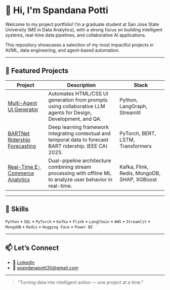 # 👋 Hi, I'm Spandana Potti

Welcome to my project portfolio! I’m a graduate student at San Jose State University (MS in Data Analytics), with a strong focus on building intelligent systems, real-time data pipelines, and collaborative AI applications.

This repository showcases a selection of my most impactful projects in AI/ML, data engineering, and agent-based automation.

---

## 🚀 Featured Projects
| Project | Description | Stack |
|--------|-------------|-------|
| [Multi-Agent UI Generator](https://github.com/spandana730/portfolio/tree/main/multi-agent) | Automates HTML/CSS UI generation from prompts using collaborative LLM agents for Design, Development, and QA. | Python, LangGraph, Streamlit |
| [BARTNet Ridership Forecasting](https://github.com/spandana730/portfolio/tree/main/bartnet-ridership) | Deep learning framework integrating contextual and temporal data to forecast BART ridership. IEEE CAI 2025. | PyTorch, BERT, LSTM, Transformers |
| [Real-Time E-Commerce Analytics](https://github.com/spandana730/portfolio/tree/main/real-time-ecom-pipeline) | Dual-pipeline architecture combining stream processing with offline ML to analyze user behavior in real-time. | Kafka, Flink, Redis, MongoDB, SHAP, XGBoost |

---

## 🧠 Skills
`Python` • `SQL` • `PyTorch` • `Kafka` • `Flink` • `LangChain` • `AWS` • `Streamlit` • `MongoDB` • `Redis` • `Hugging Face` • `Power BI`

---

## 📫 Let’s Connect

- 💼 [LinkedIn](https://linkedin.com/in/spandana-potti)
- 📧 [spandanapotti30@gmail.com](mailto:spandanapotti30@gmail.com)

---

> “Turning data into intelligent action — one project at a time.”
